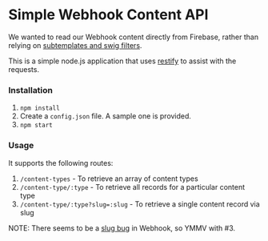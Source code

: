 # Simple Webhook Content API

We wanted to read our Webhook content directly from Firebase, rather than relying on [subtemplates and swig filters](http://www.webhook.com/docs/common-patterns/#quicky_json_jsonp_api).

This is a simple node.js application that uses [restify](http://restifyjs.com/) to assist with the requests.


### Installation

1. ```npm install```
2. Create a ```config.json``` file. A sample one is provided.
3. ```npm start```


### Usage

It supports the following routes:

1. ```/content-types``` - To retrieve an array of content types
2. ```/content-type/:type``` - To retrieve all records for a particular content type
3. ```/content-type/:type?slug=:slug``` - To retrieve a single content record via slug

NOTE: There seems to be a [slug bug](https://github.com/webhook/webhook-cms/issues/225) in Webhook, so YMMV with #3.

